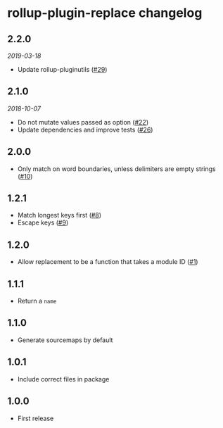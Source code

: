 # rollup-plugin-replace changelog

## 2.2.0
*2019-03-18*
* Update rollup-pluginutils ([#29](https://github.com/rollup/rollup-plugin-replace/pull/29))

## 2.1.0
*2018-10-07*
* Do not mutate values passed as option ([#22](https://github.com/rollup/rollup-plugin-replace/pull/22))
* Update dependencies and improve tests ([#26](https://github.com/rollup/rollup-plugin-replace/pull/26))

## 2.0.0

* Only match on word boundaries, unless delimiters are empty strings ([#10](https://github.com/rollup/rollup-plugin-replace/pull/10))

## 1.2.1

* Match longest keys first ([#8](https://github.com/rollup/rollup-plugin-replace/pull/8))
* Escape keys ([#9](https://github.com/rollup/rollup-plugin-replace/pull/9))

## 1.2.0

* Allow replacement to be a function that takes a module ID ([#1](https://github.com/rollup/rollup-plugin-replace/issues/1))

## 1.1.1

* Return a `name`

## 1.1.0

* Generate sourcemaps by default

## 1.0.1

* Include correct files in package

## 1.0.0

* First release

